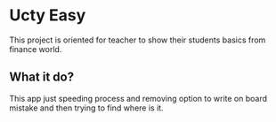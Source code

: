 # Ucty Easy
This project is oriented for teacher to show their students basics from
finance world.

## What it do?
This app just speeding process and removing option to write on board
mistake and then trying to find where is it.
